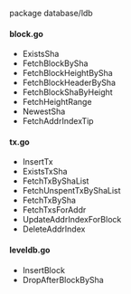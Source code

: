 
package database/ldb

#### block.go

* ExistsSha
* FetchBlockBySha
* FetchBlockHeightBySha
* FetchBlockHeaderBySha
* FetchBlockShaByHeight
* FetchHeightRange
* NewestSha
* FetchAddrIndexTip

#### tx.go

* InsertTx
* ExistsTxSha
* FetchTxByShaList
* FetchUnspentTxByShaList
* FetchTxBySha
* FetchTxsForAddr
* UpdateAddrIndexForBlock
* DeleteAddrIndex

#### leveldb.go

* InsertBlock
* DropAfterBlockBySha
